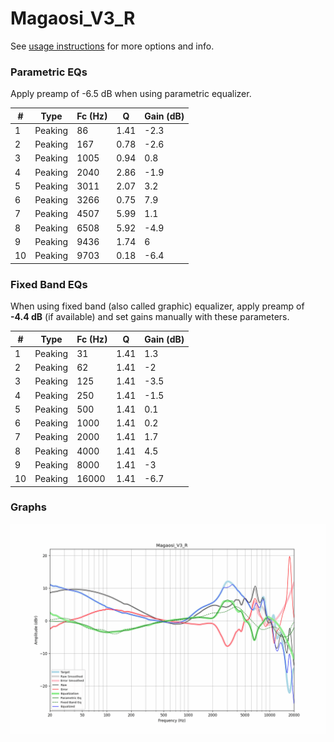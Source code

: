 # Magaosi_V3_R
See [usage instructions](https://github.com/jaakkopasanen/AutoEq#usage) for more options and info.

### Parametric EQs
Apply preamp of -6.5 dB when using parametric equalizer.

|   # | Type    |   Fc (Hz) |    Q |   Gain (dB) |
|-----|---------|-----------|------|-------------|
|   1 | Peaking |        86 | 1.41 |        -2.3 |
|   2 | Peaking |       167 | 0.78 |        -2.6 |
|   3 | Peaking |      1005 | 0.94 |         0.8 |
|   4 | Peaking |      2040 | 2.86 |        -1.9 |
|   5 | Peaking |      3011 | 2.07 |         3.2 |
|   6 | Peaking |      3266 | 0.75 |         7.9 |
|   7 | Peaking |      4507 | 5.99 |         1.1 |
|   8 | Peaking |      6508 | 5.92 |        -4.9 |
|   9 | Peaking |      9436 | 1.74 |         6   |
|  10 | Peaking |      9703 | 0.18 |        -6.4 |

### Fixed Band EQs
When using fixed band (also called graphic) equalizer, apply preamp of **-4.4 dB** (if available) and set gains manually with these parameters.

|   # | Type    |   Fc (Hz) |    Q |   Gain (dB) |
|-----|---------|-----------|------|-------------|
|   1 | Peaking |        31 | 1.41 |         1.3 |
|   2 | Peaking |        62 | 1.41 |        -2   |
|   3 | Peaking |       125 | 1.41 |        -3.5 |
|   4 | Peaking |       250 | 1.41 |        -1.5 |
|   5 | Peaking |       500 | 1.41 |         0.1 |
|   6 | Peaking |      1000 | 1.41 |         0.2 |
|   7 | Peaking |      2000 | 1.41 |         1.7 |
|   8 | Peaking |      4000 | 1.41 |         4.5 |
|   9 | Peaking |      8000 | 1.41 |        -3   |
|  10 | Peaking |     16000 | 1.41 |        -6.7 |

### Graphs
![](./Magaosi_V3_R.png)
